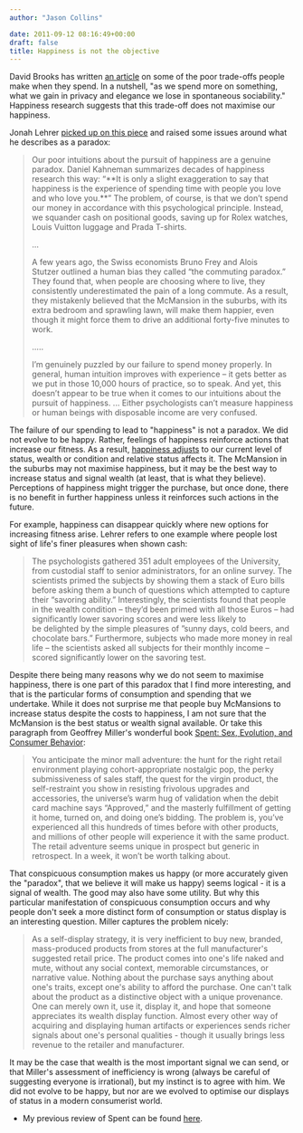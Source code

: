 ```yaml
---
author: "Jason Collins"

date: 2011-09-12 08:16:49+00:00
draft: false
title: Happiness is not the objective
---
```


David Brooks has written [an article](http://www.nytimes.com/2011/08/30/opinion/brooks-the-haimish-line.html) on some of the poor trade-offs people make when they spend. In a nutshell, "as we spend more on something, what we gain in privacy and elegance we lose in spontaneous sociability." Happiness research suggests that this trade-off does not maximise our happiness.

Jonah Lehrer [picked up on this piece](http://www.wired.com/wiredscience/2011/08/does-money-make-you-unhappy/) and raised some issues around what he describes as a paradox:


<blockquote>Our poor intuitions about the pursuit of happiness are a genuine paradox. Daniel Kahneman summarizes decades of happiness research this way: “**It is only a slight exaggeration to say that happiness is the experience of spending time with people you love and who love you.**” The problem, of course, is that we don’t spend our money in accordance with this psychological principle. Instead, we squander cash on positional goods, saving up for Rolex watches, Louis Vuitton luggage and Prada T-shirts.

...

A few years ago, the Swiss economists Bruno Frey and Alois Stutzer outlined a human bias they called “the commuting paradox.” They found that, when people are choosing where to live, they consistently underestimated the pain of a long commute. As a result, they mistakenly believed that the McMansion in the suburbs, with its extra bedroom and sprawling lawn, will make them happier, even though it might force them to drive an additional forty-five minutes to work.

.....

I’m genuinely puzzled by our failure to spend money properly. In general, human intuition improves with experience – it gets better as we put in those 10,000 hours of practice, so to speak. And yet, this doesn’t appear to be true when it comes to our intuitions about the pursuit of happiness. ... Either psychologists can’t measure happiness or human beings with disposable income are very confused.</blockquote>


The failure of our spending to lead to "happiness" is not a paradox. We did not evolve to be happy. Rather, feelings of happiness reinforce actions that increase our fitness. As a result, [happiness adjusts](https://www.jasoncollins.blog/happiness-adjusts/) to our current level of status, wealth or condition and relative status affects it. The McMansion in the suburbs may not maximise happiness, but it may be the best way to increase status and signal wealth (at least, that is what they believe). Perceptions of happiness might trigger the purchase, but once done, there is no benefit in further happiness unless it reinforces such actions in the future.

For example, happiness can disappear quickly where new options for increasing fitness arise. Lehrer refers to one example where people lost sight of life's finer pleasures when shown cash:


<blockquote>The psychologists gathered 351 adult employees of the University, from custodial staff to senior administrators, for an online survey. The scientists primed the subjects by showing them a stack of Euro bills before asking them a bunch of questions which attempted to capture their “savoring ability.” Interestingly, the scientists found that people in the wealth condition – they’d been primed with all those Euros – had significantly lower savoring scores and were less likely to be delighted by the simple pleasures of ”sunny days, cold beers, and chocolate bars.” Furthermore, subjects who made more money in real life – the scientists asked all subjects for their monthly income – scored significantly lower on the savoring test.</blockquote>


Despite there being many reasons why we do not seem to maximise happiness, there is one part of this paradox that I find more interesting, and that is the particular forms of consumption and spending that we undertake. While it does not surprise me that people buy McMansions to increase status despite the costs to happiness, I am not sure that the McMansion is the best status or wealth signal available. Or take this paragraph from Geoffrey Miller's wonderful book [Spent: Sex, Evolution, and Consumer Behavior](https://www.jasoncollins.blog/millers-spent-sex-evolution-and-consumer-behavior/):


<blockquote>You anticipate the minor mall adventure: the hunt for the right retail environment playing cohort-appropriate nostalgic pop, the perky submissiveness of sales staff, the quest for the virgin product, the self-restraint you show in resisting frivolous upgrades and accessories, the universe’s warm hug of validation when the debit card machine says “Approved,” and the masterly fulfillment of getting it home, turned on, and doing one’s bidding. The problem is, you’ve experienced all this hundreds of times before with other products, and millions of other people will experience it with the same product. The retail adventure seems unique in prospect but generic in retrospect. In a week, it won’t be worth talking about.</blockquote>


That conspicuous consumption makes us happy (or more accurately given the "paradox", that we believe it will make us happy) seems logical - it is a signal of wealth. The good may also have some utility. But why this particular manifestation of conspicuous consumption occurs and why people don't seek a more distinct form of consumption or status display is an interesting question. Miller captures the problem nicely:


<blockquote>As a self-display strategy, it is very inefficient to buy new, branded, mass-produced products from stores at the full manufacturer's suggested retail price. The product comes into one's life naked and mute, without any social context, memorable circumstances, or narrative value. Nothing about the purchase says anything about one's traits, except one's ability to afford the purchase. One can't talk about the product as a distinctive object with a unique provenance. One can merely own it, use it, display it, and hope that someone appreciates its wealth display function. Almost every other way of acquiring and displaying human artifacts or experiences sends richer signals about one's personal qualities - though it usually brings less revenue to the retailer and manufacturer.</blockquote>


It may be the case that wealth is the most important signal we can send, or that Miller's assessment of inefficiency is wrong (always be careful of suggesting everyone is irrational), but my instinct is to agree with him. We did not evolve to be happy, but nor are we evolved to optimise our displays of status in a modern consumerist world.

* My previous review of Spent can be found [here](https://www.jasoncollins.blog/millers-spent-sex-evolution-and-consumer-behavior/).
